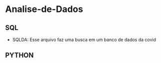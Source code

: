 # Analise-de-Dados

## SQL
- SQLDA: Esse arquivo faz uma busca em um banco de  dados da covid

## PYTHON
